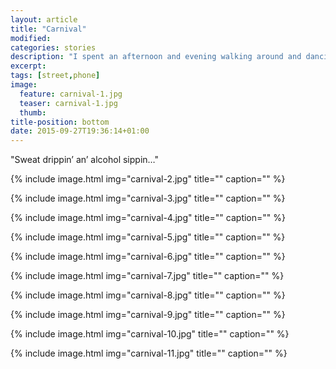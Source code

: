 ```yaml
---
layout: article
title: "Carnival"
modified:
categories: stories
description: "I spent an afternoon and evening walking around and dancing at Carnival. Here are some pictures I took on my phone."
excerpt:
tags: [street,phone]
image:
  feature: carnival-1.jpg
  teaser: carnival-1.jpg
  thumb:
title-position: bottom
date: 2015-09-27T19:36:14+01:00
---
```


"Sweat drippin’ an’ alcohol sippin…"

{% include image.html img="carnival-2.jpg" title="" caption="" %}




{% include image.html img="carnival-3.jpg" title="" caption="" %}




{% include image.html img="carnival-4.jpg" title="" caption="" %}




{% include image.html img="carnival-5.jpg" title="" caption="" %}




{% include image.html img="carnival-6.jpg" title="" caption="" %}




{% include image.html img="carnival-7.jpg" title="" caption="" %}




{% include image.html img="carnival-8.jpg" title="" caption="" %}




{% include image.html img="carnival-9.jpg" title="" caption="" %}



{% include image.html img="carnival-10.jpg" title="" caption="" %}



{% include image.html img="carnival-11.jpg" title="" caption="" %}



